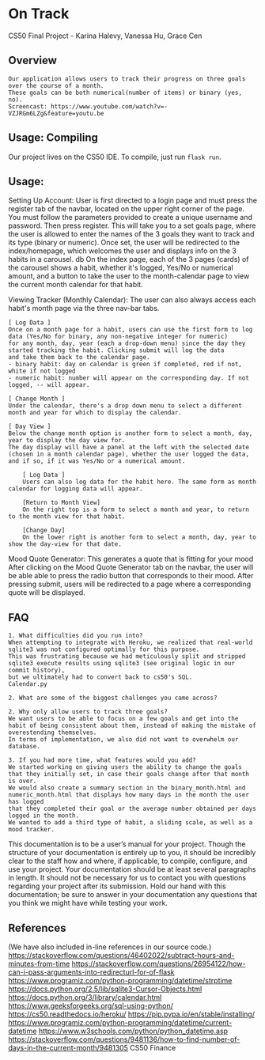 # On Track
CS50 Final Project - Karina Halevy, Vanessa Hu, Grace Cen
## Overview
    Our application allows users to track their progress on three goals over the course of a month.
    These goals can be both numerical(number of items) or binary (yes, no).
    Screencast: https://www.youtube.com/watch?v=-VZJRGm6LZg&feature=youtu.be

## Usage: Compiling
Our project lives on the CS50 IDE. To compile, just run ```flask run```.

## Usage:

Setting Up Account:
User is first directed to a login page and must press the register tab of the navbar, located on the upper right corner of the page.
You must follow the parameters provided to create a unique username and password. Then press register.
This will take you to a set goals page, where the user is allowed to enter the names of the 3 goals they want to track and its type (binary or numeric).
Once set, the user will be redirected to the index/homepage, which welcomes the user and displays info on the 3 habits in a carousel.
db
On the index page, each of the 3 pages (cards) of the carousel shows a habit, whether it's logged, Yes/No or numerical amount, and a button to take the user
to the month-calendar page to view the current month calendar for that habit.

Viewing Tracker (Monthly Calendar):
    The user can also always access each habit's month page via the three nav-bar tabs.

    [ Log Data ]
    Once on a month page for a habit, users can use the first form to log data (Yes/No for binary, any non-negative integer for numeric)
    for any month, day, year (each a drop-down menu) since the day they started tracking the habit. Clicking submit will log the data
    and take them back to the calendar page.
    - binary habit: day on calendar is green if completed, red if not, white if not logged
    - numeric habit: number will appear on the corresponding day. If not logged, -- will appear.

    [ Change Month ]
    Under the calendar, there's a drop down menu to select a different month and year for which to display the calendar.

    [ Day View ]
    Below the change month option is another form to select a month, day, year to display the day view for.
    The day display will have a panel at the left with the selected date (chosen in a month calendar page), whether the user logged the data,
    and if so, if it was Yes/No or a numerical amount.

        [ Log Data ]
        Users can also log data for the habit here. The same form as month calendar for logging data will appear.

        [Return to Month View]
        On the right top is a form to select a month and year, to return to the month view for that habit.

        [Change Day]
        On the lower right is another form to select a month, day, year to show the day-view for that date.


Mood Quote Generator: This generates a quote that is fitting for your mood
    After clicking on the Mood Quote Generator tab on the navbar, the user will be able able to press the radio button that corresponds to their mood.
    After pressing submit, users will be redirected to a page where a corresponding quote will be displayed.

## FAQ
    1. What difficulties did you run into?
    When attempting to integrate with Heroku, we realized that real-world sqlite3 was not configured optimally for this purpose.
    This was frustrating because we had meticulously split and stripped sqlite3 execute results using sqlite3 (see original logic in our commit history),
    but we ultimately had to convert back to cs50's SQL.
    Calendar.py

    2. What are some of the biggest challenges you came across?

    2. Why only allow users to track three goals?
    We want users to be able to focus on a few goals and get into the habit of being consistent about them, instead of making the mistake of overestending themselves.
    In terms of implementation, we also did not want to overwhelm our database.

    3. If you had more time, what features would you add?
    We started working on giving users the ability to change the goals that they initially set, in case their goals change after that month is over.
    We would also create a summary section in the binary_month.html and numeric_month.html that displays how many days in the month the user has logged
    that they completed their goal or the average number obtained per days logged in the month.
    We wanted to add a third type of habit, a sliding scale, as well as a mood tracker.

This documentation is to be a user’s manual for your project.
Though the structure of your documentation is entirely up to you,
it should be incredibly clear to the staff how and where, if applicable,
to compile, configure, and use your project. Your documentation should be
at least several paragraphs in length. It should not be necessary for us
to contact you with questions regarding your project after its submission.
Hold our hand with this documentation; be sure to answer in your documentation
any questions that you think we might have while testing your work.

## References
(We have also included in-line references in our source code.)
https://stackoverflow.com/questions/46402022/subtract-hours-and-minutes-from-time
https://stackoverflow.com/questions/26954122/how-can-i-pass-arguments-into-redirecturl-for-of-flask
https://www.programiz.com/python-programming/datetime/strptime
https://docs.python.org/2.5/lib/sqlite3-Cursor-Objects.html
https://docs.python.org/3/library/calendar.html
https://www.geeksforgeeks.org/sql-using-python/
https://cs50.readthedocs.io/heroku/
https://pip.pypa.io/en/stable/installing/
https://www.programiz.com/python-programming/datetime/current-datetime
https://www.w3schools.com/python/python_datetime.asp
https://stackoverflow.com/questions/9481136/how-to-find-number-of-days-in-the-current-month/9481305
CS50 Finance
